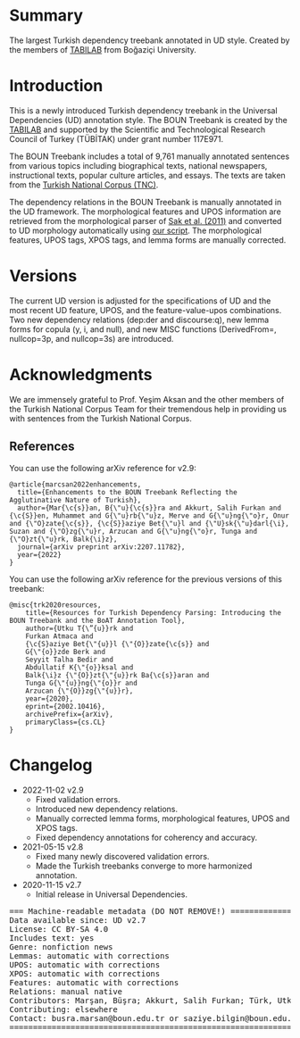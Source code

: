 # Summary

The largest Turkish dependency treebank annotated in UD style. Created by the members of [TABILAB](http://http://tabilab.cmpe.boun.edu.tr/) from Boğaziçi University.

# Introduction

This is a newly introduced Turkish dependency treebank in the Universal Dependencies (UD) annotation style. The BOUN Treebank is created by the [TABILAB](http://http://tabilab.cmpe.boun.edu.tr/) and supported by the Scientific and Technological Research Council of Turkey (TÜBİTAK) under grant number 117E971.

The BOUN Treebank includes a total of 9,761 manually annotated sentences from various topics including biographical texts, national newspapers, instructional texts, popular culture articles, and essays. The texts are taken from the [Turkish National Corpus (TNC)](https://www.tnc.org.tr/).

The dependency relations in the BOUN Treebank is manually annotated in the UD framework. The morphological features and UPOS information are retrieved from the morphological parser of [Sak et al. (2011)](https://link.springer.com/article/10.1007/s10579-010-9128-6) and converted to UD morphology automatically using [our script](https://github.com/boun-tabi/UD_docs/blob/main/convert_sak_morp_to_ud_morp.py). The morphological features, UPOS tags, XPOS tags, and lemma forms are manually corrected.


# Versions

The current UD version is adjusted for the specifications of UD and the most recent UD feature, UPOS, and the feature-value-upos combinations. Two new dependency relations (dep:der and discourse:q), new lemma forms for copula (y, i, and null), and new MISC functions (DerivedFrom=, nullcop=3p, and nullcop=3s) are introduced.  


# Acknowledgments

We are immensely grateful to Prof. Yeşim Aksan and the other members of the Turkish National Corpus Team for their tremendous help in providing us with sentences from the Turkish National Corpus.

## References

You can use the following arXiv reference for v2.9:

```
@article{marcsan2022enhancements,
  title={Enhancements to the BOUN Treebank Reflecting the Agglutinative Nature of Turkish},
  author={Mar{\c{s}}an, B{\"u}{\c{s}}ra and Akkurt, Salih Furkan and {\c{S}}en, Muhammet and G{\"u}rb{\"u}z, Merve and G{\"u}ng{\"o}r, Onur and {\"O}zate{\c{s}}, {\c{S}}aziye Bet{\"u}l and {\"U}sk{\"u}darl{\i}, Suzan and {\"O}zg{\"u}r, Arzucan and G{\"u}ng{\"o}r, Tunga and {\"O}zt{\"u}rk, Balk{\i}z},
  journal={arXiv preprint arXiv:2207.11782},
  year={2022}
}
```

You can use the following arXiv reference for the previous versions of this treebank:

```
@misc{trk2020resources,
    title={Resources for Turkish Dependency Parsing: Introducing the BOUN Treebank and the BoAT Annotation Tool},
    author={Utku T{\”{u}}rk and
    Furkan Atmaca and
    {\c{S}aziye Bet{\"{u}}l {\"{O}}zate{\c{s}} and
    G{\"{o}}zde Berk and
    Seyyit Talha Bedir and
    Abdullatif K{\"{o}}ksal and
    Balk{\i}z {\"{O}}zt{\"{u}}rk Ba{\c{s}}aran and
    Tunga G{\"{u}}ng{\"{o}}r and
    Arzucan {\"{O}}zg{\"{u}}r},
    year={2020},
    eprint={2002.10416},
    archivePrefix={arXiv},
    primaryClass={cs.CL}
}
```

# Changelog

* 2022-11-02 v2.9
  * Fixed validation errors.
  * Introduced new dependency relations.
  * Manually corrected lemma forms, morphological features, UPOS and XPOS tags.
  * Fixed dependency annotations for coherency and accuracy.
* 2021-05-15 v2.8
  * Fixed many newly discovered validation errors.
  * Made the Turkish treebanks converge to more harmonized annotation.
* 2020-11-15 v2.7
  * Initial release in Universal Dependencies.

<pre>
=== Machine-readable metadata (DO NOT REMOVE!) ================================
Data available since: UD v2.7
License: CC BY-SA 4.0
Includes text: yes
Genre: nonfiction news
Lemmas: automatic with corrections
UPOS: automatic with corrections
XPOS: automatic with corrections
Features: automatic with corrections
Relations: manual native
Contributors: Marşan, Büşra; Akkurt, Salih Furkan; Türk, Utku; Atmaca, Furkan; Özateş, Şaziye Betül; Berk, Gözde; Bedir, Seyyit Talha; Köksal, Abdullatif; Öztürk Başaran, Balkız; Güngör, Tunga; Özgür, Arzucan
Contributing: elsewhere
Contact: busra.marsan@boun.edu.tr or saziye.bilgin@boun.edu.tr
===============================================================================
</pre>
